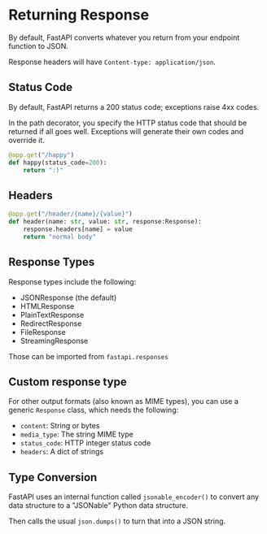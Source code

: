 # Returning Response

By default, FastAPI converts whatever you return from your endpoint function to JSON.

Response headers will have `Content-type: application/json`.


## Status Code

By default, FastAPI returns a 200 status code; exceptions raise 4xx codes.

In the path decorator, you specify the HTTP status code that should be returned if all goes well. Exceptions will generate their own codes and override it.

```py
@app.get("/happy")
def happy(status_code=200):
    return ":)"
```


## Headers

```py
@app.get("/header/{name}/{value}")
def header(name: str, value: str, response:Response):
    response.headers[name] = value
    return "normal body"
```


## Response Types

Response types include the following:

- JSONResponse (the default)
- HTMLResponse
- PlainTextResponse
- RedirectResponse
- FileResponse
- StreamingResponse

Those can be imported from `fastapi.responses`

## Custom response type

For other output formats (also known as MIME types), you can use a generic `Response` class, which needs the following:

- `content`: String or bytes
- `media_type`: The string MIME type
- `status_code`: HTTP integer status code
- `headers`: A dict of strings


## Type Conversion

FastAPI uses an internal function called `jsonable_encoder()` to convert any data structure to a "JSONable" Python data structure.

Then calls the usual `json.dumps()` to turn that into a JSON string.
